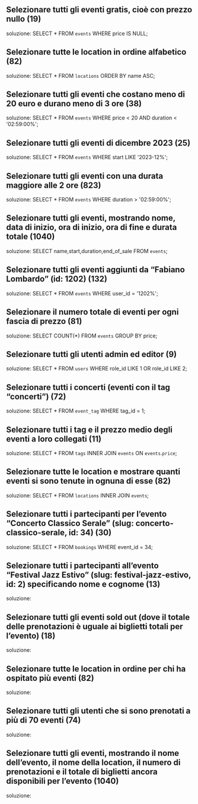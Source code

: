 ## Selezionare tutti gli eventi gratis, cioè con prezzo nullo (19)
soluzione: SELECT * FROM `events` WHERE price IS NULL;

## Selezionare tutte le location in ordine alfabetico (82)
soluzione: SELECT * FROM `locations` ORDER BY name ASC;

## Selezionare tutti gli eventi che costano meno di 20 euro e durano meno di 3 ore (38)
soluzione: SELECT * FROM `events` WHERE price < 20 AND duration < '02:59:00%';

## Selezionare tutti gli eventi di dicembre 2023 (25)
soluzione: SELECT * FROM `events` WHERE start LIKE '2023-12%';

## Selezionare tutti gli eventi con una durata maggiore alle 2 ore (823)
soluzione: SELECT * FROM `events` WHERE duration > '02:59:00%';

## Selezionare tutti gli eventi, mostrando nome, data di inizio, ora di inizio, ora di fine e durata totale (1040)
soluzione: SELECT name,start,duration,end_of_sale FROM `events`;

## Selezionare tutti gli eventi aggiunti da “Fabiano Lombardo” (id: 1202) (132)
soluzione: SELECT * FROM `events` WHERE user_id = '1202%';

## Selezionare il numero totale di eventi per ogni fascia di prezzo (81)
soluzione: SELECT COUNT(*) FROM `events` GROUP BY price;

## Selezionare tutti gli utenti admin ed editor (9)
soluzione: SELECT * FROM `users` WHERE role_id LIKE 1 OR role_id LIKE 2;

## Selezionare tutti i concerti (eventi con il tag “concerti”) (72)
soluzione: SELECT * FROM `event_tag` WHERE tag_id = 1;

## Selezionare tutti i tag e il prezzo medio degli eventi a loro collegati (11)
soluzione: SELECT * FROM `tags` INNER JOIN `events` ON `events`.`price`;

## Selezionare tutte le location e mostrare quanti eventi si sono tenute in ognuna di esse (82)
soluzione: SELECT * FROM `locations` INNER JOIN `events`;

## Selezionare tutti i partecipanti per l’evento “Concerto Classico Serale” (slug: concerto-classico-serale, id: 34) (30)
soluzione: SELECT * FROM `bookings` WHERE event_id = 34;

## Selezionare tutti i partecipanti all’evento “Festival Jazz Estivo” (slug: festival-jazz-estivo, id: 2) specificando nome e cognome (13)
soluzione: 

## Selezionare tutti gli eventi sold out (dove il totale delle prenotazioni è uguale ai biglietti totali per l’evento) (18)
soluzione: 

## Selezionare tutte le location in ordine per chi ha ospitato più eventi (82)
soluzione: 

## Selezionare tutti gli utenti che si sono prenotati a più di 70 eventi (74)
soluzione: 

## Selezionare tutti gli eventi, mostrando il nome dell’evento, il nome della location, il numero di prenotazioni e il totale di biglietti ancora disponibili per l’evento (1040)
soluzione: 
